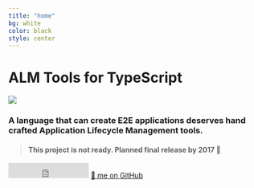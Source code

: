 ```yaml
---
title: "home"
bg: white
color: black
style: center
---
```


# ALM Tools for TypeScript

<img src="https://raw.githubusercontent.com/alm-tools/alm/master/resources/icon.png"/>

### A language that can create E2E applications deserves hand crafted Application Lifecycle Management tools.

> #### This project is not ready. Planned final release by 2017 🌹

<iframe src="https://ghbtns.com/github-btn.html?user=alm-tools&repo=alm&type=star&count=true&size=large" frameborder="0" scrolling="0" width="160px" height="30px"></iframe>

<span id="forkongithub">
  <a href="{{ site.source_link }}" class="bg-blue">
    🌟 me on GitHub
  </a>
</span>
